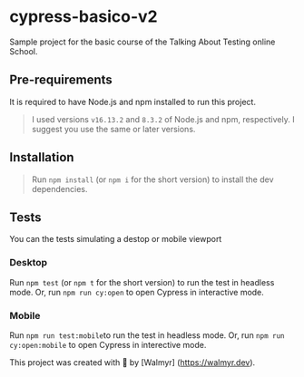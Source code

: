 # cypress-basico-v2

Sample project for the basic course of the Talking About Testing online School.

## Pre-requirements
It is required to have Node.js and npm installed to run this project.

> I used versions `v16.13.2` and `8.3.2` of Node.js and npm, respectively. 
> I suggest you use the same or later versions.

## Installation
> Run `npm install` (or `npm i` for the short version) to install the dev dependencies.

## Tests
You can the tests simulating a destop or mobile viewport

### Desktop
Run `npm test` (or `npm t` for the short version) to run the test in headless mode.
Or, run `npm run cy:open` to open Cypress in interactive mode.

### Mobile
Run `npm run test:mobile`to run the test in headless mode.
Or, run `npm run cy:open:mobile` to open Cypress in interective mode.

This project was created with 💚 by [Walmyr] (https://walmyr.dev).